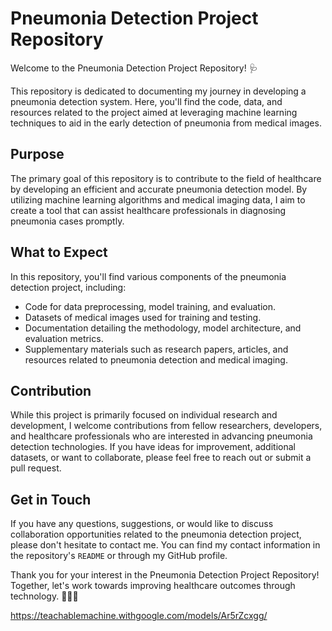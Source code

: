 # Pneumonia Detection Project Repository

Welcome to the Pneumonia Detection Project Repository! 🩺

This repository is dedicated to documenting my journey in developing a pneumonia detection system. Here, you'll find the code, data, and resources related to the project aimed at leveraging machine learning techniques to aid in the early detection of pneumonia from medical images.

## Purpose
The primary goal of this repository is to contribute to the field of healthcare by developing an efficient and accurate pneumonia detection model. By utilizing machine learning algorithms and medical imaging data, I aim to create a tool that can assist healthcare professionals in diagnosing pneumonia cases promptly.

## What to Expect
In this repository, you'll find various components of the pneumonia detection project, including:

- Code for data preprocessing, model training, and evaluation.
- Datasets of medical images used for training and testing.
- Documentation detailing the methodology, model architecture, and evaluation metrics.
- Supplementary materials such as research papers, articles, and resources related to pneumonia detection and medical imaging.

## Contribution
While this project is primarily focused on individual research and development, I welcome contributions from fellow researchers, developers, and healthcare professionals who are interested in advancing pneumonia detection technologies. If you have ideas for improvement, additional datasets, or want to collaborate, please feel free to reach out or submit a pull request.

## Get in Touch
If you have any questions, suggestions, or would like to discuss collaboration opportunities related to the pneumonia detection project, please don't hesitate to contact me. You can find my contact information in the repository's `README` or through my GitHub profile.

Thank you for your interest in the Pneumonia Detection Project Repository! Together, let's work towards improving healthcare outcomes through technology. 🌟👩‍⚕️

https://teachablemachine.withgoogle.com/models/Ar5rZcxgg/

